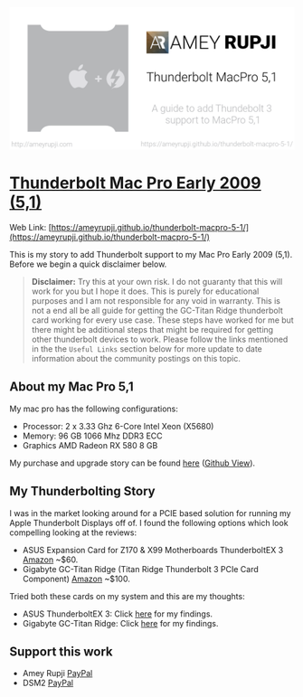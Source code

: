 ![thunderbolt mac pro 5,1 cover](images/thunderbolt-mac-pro-5-1.png)

# [Thunderbolt Mac Pro Early 2009 (5,1)](https://ameyrupji.github.io/thunderbolt-macpro-5-1/)

Web Link: [https://ameyrupji.github.io/thunderbolt-macpro-5-1/](https://ameyrupji.github.io/thunderbolt-macpro-5-1/)

This is my story to add Thunderbolt support to my Mac Pro Early 2009 (5,1). Before we begin a quick disclaimer below.

> **Disclaimer:** Try this at your own risk. I do not guaranty that this will work for you but I hope it does. This is purely for educational purposes and I am not responsible for any void in warranty. This is not a end all be all guide for getting the GC-Titan Ridge thunderbolt card working for every use case. These steps have worked for me but there might be additional steps that might be required for getting other thunderbolt devices to work. Please follow the links mentioned in the the `Useful Links` section below for more update to date information about the community postings on this topic.
## About my Mac Pro 5,1

My mac pro has the following configurations:

- Processor:        2 x 3.33 Ghz 6-Core Intel Xeon (X5680)
- Memory:           96 GB 1066 Mhz DDR3 ECC
- Graphics          AMD Radeon RX 580 8 GB

My purchase and upgrade story can be found [here](https://ameyrupji.github.io/macpro-5-1/) ([Github View](https://github.com/ameyrupji/macpro-5-1)).

## My Thunderbolting Story 

I was in the market looking around for a PCIE based solution for running my Apple Thunderbolt Displays off of. I found the following options which look compelling looking at the reviews:

- ASUS Expansion Card for Z170 & X99 Motherboards ThunderboltEX 3 [Amazon](https://amzn.to/3h8Ubgp) ~$60.
- Gigabyte GC-Titan Ridge (Titan Ridge Thunderbolt 3 PCIe Card Component) [Amazon](https://amzn.to/2Aadohl) ~$100.

Tried both these cards on my system and this are my thoughts:

- ASUS ThunderboltEX 3: Click [here](./ThunderboltEX3.md) for my findings.
- Gigabyte GC-Titan Ridge: Click [here](./GC-TitanRidge.md) for my findings.


## Support this work

- Amey Rupji [PayPal](https://paypal.me/AmeyRupji?locale.x=en_US)
- DSM2 [PayPal](https://paypal.me/DSM2Hackintosh?locale.x=de_DE)
